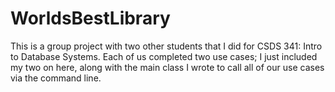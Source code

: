 # WorldsBestLibrary
This is a group project with two other students that I did for CSDS 341: Intro to Database Systems.
Each of us completed two use cases; I just included my two on here, along with the main class I wrote 
to call all of our use cases via the command line.
